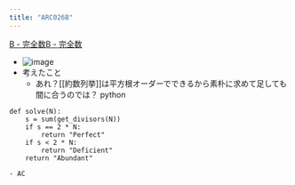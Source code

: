 ```yaml
---
title: "ARC026B"
---
```


[B - 完全数](https://atcoder.jp/contests/arc026/tasks/arc026_2)[B - 完全数](https://atcoder.jp/contests/arc026/tasks/arc026_2)
- ![image](https://gyazo.com/3ce26f4ee4e9e40a944a3ec5ac30aee4/thumb/1000)
- 考えたこと
    - あれ？[[約数列挙]]は平方根オーダーでできるから素朴に求めて足しても間に合うのでは？
python

```
def solve(N):
    s = sum(get_divisors(N))
    if s == 2 * N:
        return "Perfect"
    if s < 2 * N:
        return "Deficient"
    return "Abundant"
```

    - AC